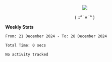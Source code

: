 <p align="center">
<img src= "https://github.com/web-Nuo/web-Nuo/blob/master/assets/88x31button2_magnified.gif?raw=true"/>
</p>
<p align="center">( ::°¨v¨° )</p>

**Weekly Stats**

<!--START_SECTION:waka-->

```txt
From: 21 December 2024 - To: 28 December 2024

Total Time: 0 secs

No activity tracked
```

<!--END_SECTION:waka-->

